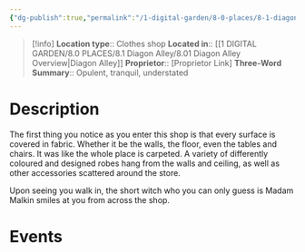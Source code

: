 ```yaml
---
{"dg-publish":true,"permalink":"/1-digital-garden/8-0-places/8-1-diagon-alley/8-1-09-madam-malkin-s-robes-for-all-occasions/","tags":["#place","diagon-alley","shop"]}
---
```


>[!info]
>**Location type**::  Clothes shop
>**Located in**:: [[1 DIGITAL GARDEN/8.0 PLACES/8.1 Diagon Alley/8.01 Diagon Alley Overview\|Diagon Alley]]
>**Proprietor**:: [Proprietor Link]
>**Three-Word Summary**:: Opulent, tranquil, understated

# Description

The first thing you notice as you enter this shop is that every surface is covered in fabric. Whether it be the walls, the floor, even the tables and chairs. It was like the whole place is carpeted. A variety of differently coloured and designed robes hang from the walls and ceiling, as well as other accessories scattered around the store.

Upon seeing you walk in, the short witch who you can only guess is Madam Malkin smiles at you from across the shop.

# Events

